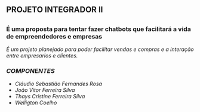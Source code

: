 ﻿
<h2><strong>PROJETO INTEGRADOR II</strong><h2>


<h3><strong>É uma proposta para tentar fazer chatbots que facilitará a vida de empreendedores e empresas</strong></h3>

 <i>É um projeto planejado para poder facilitar vendas e compras e a interação entre empresarios e clientes.<i>
	
<h3>COMPONENTES</h3>

<ul><li>Cláudio Sebastião Fernandes Rosa</li>
<li>João Vitor Ferreira Silva</li>
<li>Thays Cristine Ferreira Silva</li>
<li>Welligton Coelho</li>
</ul>


